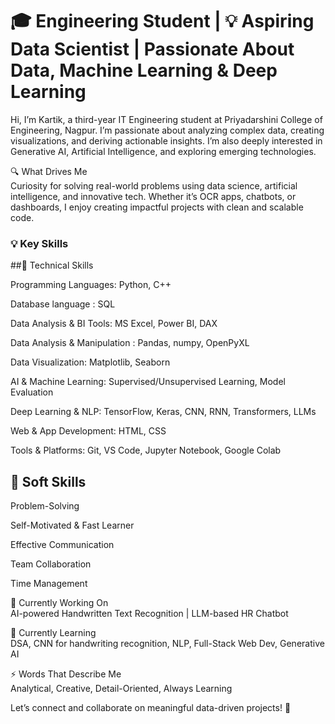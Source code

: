 # 🎓 Engineering Student | 💡 Aspiring Data Scientist | Passionate About Data, Machine Learning & Deep Learning
Hi, I’m Kartik, a third-year IT Engineering student at Priyadarshini College of Engineering, Nagpur.
I’m passionate about analyzing complex data, creating visualizations, and deriving actionable insights. I’m also deeply interested in Generative AI, Artificial Intelligence, and exploring emerging technologies.

🔍 What Drives Me  
Curiosity for solving real-world problems using data science, artificial intelligence, and innovative tech. Whether it’s OCR apps, chatbots, or dashboards, I enjoy creating impactful projects with clean and scalable code.

### 💡 Key Skills
##🧠 Technical Skills

Programming Languages: Python, C++ 

Database language : SQL

Data Analysis & BI Tools: MS Excel, Power BI, DAX

Data Analysis & Manipulation : Pandas, numpy, OpenPyXL 

Data Visualization: Matplotlib, Seaborn

AI & Machine Learning: Supervised/Unsupervised Learning, Model Evaluation

Deep Learning & NLP: TensorFlow, Keras, CNN, RNN, Transformers, LLMs

Web & App Development: HTML, CSS

Tools & Platforms: Git, VS Code, Jupyter Notebook, Google Colab


## 🤝 Soft Skills
Problem-Solving

Self-Motivated & Fast Learner

Effective Communication

Team Collaboration

Time Management 


🌱 Currently Working On  
AI-powered Handwritten Text Recognition | LLM-based HR Chatbot

🔭 Currently Learning  
DSA, CNN for handwriting recognition, NLP, Full-Stack Web Dev, Generative AI

⚡ Words That Describe Me  
Analytical, Creative, Detail-Oriented, Always Learning

Let’s connect and collaborate on meaningful data-driven projects! 🚀




